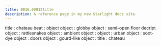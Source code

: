 ```yaml
---
title: 0016.00012title
description: A reference page in my new Starlight docs site.
---
```

title : chateau
beat : object
object : globby
object : semi-open
floor decript
object : rattlesnakes
object : ambient
object : 
object : urban
object : soot-dye
object : doors
object : gourd-like
object : 
title : chateau